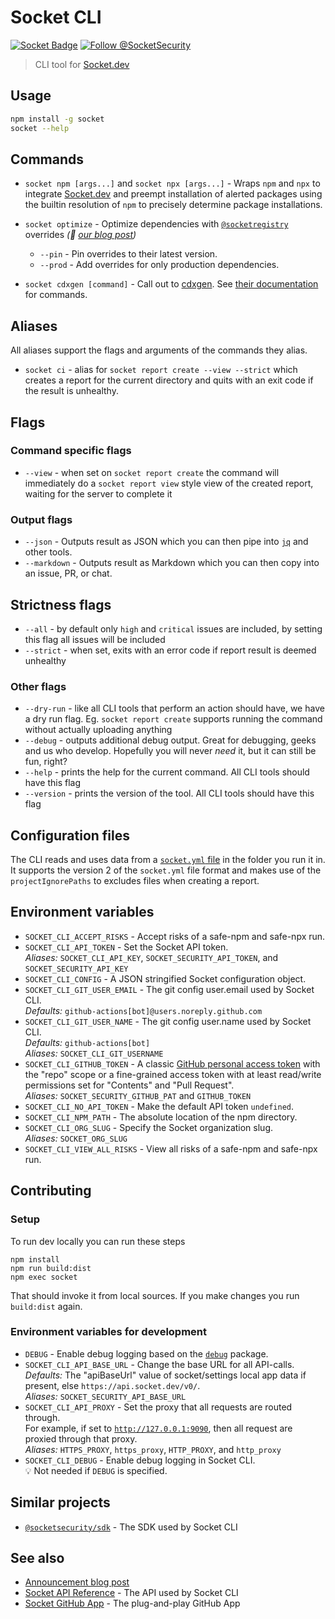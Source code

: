 # Socket CLI

[![Socket Badge](https://socket.dev/api/badge/npm/package/socket)](https://socket.dev/npm/package/socket)
[![Follow @SocketSecurity](https://img.shields.io/twitter/follow/SocketSecurity?style=social)](https://twitter.com/SocketSecurity)

> CLI tool for [Socket.dev]

## Usage

```bash
npm install -g socket
socket --help
```

## Commands

- `socket npm [args...]` and `socket npx [args...]` - Wraps `npm` and `npx` to
  integrate [Socket.dev] and preempt installation of alerted packages using the
  builtin resolution of `npm` to precisely determine package installations.

- `socket optimize` - Optimize dependencies with
  [`@socketregistry`](https://github.com/SocketDev/socket-registry) overrides
  _(👀 [our blog post](https://socket.dev/blog/introducing-socket-optimize))_

  - `--pin` - Pin overrides to their latest version.
  - `--prod` - Add overrides for only production dependencies.

- `socket cdxgen [command]` - Call out to
  [cdxgen](https://cyclonedx.github.io/cdxgen/#/?id=getting-started). See
  [their documentation](https://cyclonedx.github.io/cdxgen/#/CLI?id=getting-help)
  for commands.

## Aliases

All aliases support the flags and arguments of the commands they alias.

- `socket ci` - alias for `socket report create --view --strict` which creates a
  report for the current directory and quits with an exit code if the result is unhealthy.

## Flags

### Command specific flags

- `--view` - when set on `socket report create` the command will immediately do
  a `socket report view` style view of the created report, waiting for the
  server to complete it

### Output flags

- `--json` - Outputs result as JSON which you can then pipe into
  [`jq`](https://stedolan.github.io/jq/) and other tools.
- `--markdown` - Outputs result as Markdown which you can then copy into an
  issue, PR, or chat.

## Strictness flags

- `--all` - by default only `high` and `critical` issues are included, by
  setting this flag all issues will be included
- `--strict` - when set, exits with an error code if report result is deemed
  unhealthy

### Other flags

- `--dry-run` - like all CLI tools that perform an action should have, we have a
  dry run flag. Eg. `socket report create` supports running the command without
  actually uploading anything
- `--debug` - outputs additional debug output. Great for debugging, geeks and us
  who develop. Hopefully you will never _need_ it, but it can still be fun,
  right?
- `--help` - prints the help for the current command. All CLI tools should have
  this flag
- `--version` - prints the version of the tool. All CLI tools should have this
  flag

## Configuration files

The CLI reads and uses data from a
[`socket.yml` file](https://docs.socket.dev/docs/socket-yml) in the folder you
run it in. It supports the version 2 of the `socket.yml` file format and makes
use of the `projectIgnorePaths` to excludes files when creating a report.

## Environment variables

- `SOCKET_CLI_ACCEPT_RISKS` - Accept risks of a safe-npm and safe-npx run.
- `SOCKET_CLI_API_TOKEN` - Set the Socket API token.<br>
  *Aliases:* `SOCKET_CLI_API_KEY`, `SOCKET_SECURITY_API_TOKEN`, and `SOCKET_SECURITY_API_KEY`<br>
- `SOCKET_CLI_CONFIG` - A JSON stringified Socket configuration object.
- `SOCKET_CLI_GIT_USER_EMAIL` - The git config user.email used by Socket CLI.<br>
  *Defaults:* `github-actions[bot]@users.noreply.github.com`<br>
- `SOCKET_CLI_GIT_USER_NAME` - The git config user.name used by Socket CLI.<br>
  *Defaults:* `github-actions[bot]`<br>
  *Aliases:* `SOCKET_CLI_GIT_USERNAME`<br>
- `SOCKET_CLI_GITHUB_TOKEN` - A classic [GitHub personal access token](https://docs.github.com/en/authentication/keeping-your-account-and-data-secure/managing-your-personal-access-tokens) with the "repo" scope or a fine-grained access token with at least read/write permissions set for "Contents" and "Pull Request".<br>
  *Aliases:* `SOCKET_SECURITY_GITHUB_PAT` and `GITHUB_TOKEN`<br>
- `SOCKET_CLI_NO_API_TOKEN` - Make the default API token `undefined`.
- `SOCKET_CLI_NPM_PATH` - The absolute location of the npm directory.
- `SOCKET_CLI_ORG_SLUG` - Specify the Socket organization slug.<br>
  *Aliases:* `SOCKET_ORG_SLUG`<br>
- `SOCKET_CLI_VIEW_ALL_RISKS` - View all risks of a safe-npm and safe-npx run.

## Contributing

### Setup

To run dev locally you can run these steps

```
npm install
npm run build:dist
npm exec socket
```

That should invoke it from local sources. If you make changes you run
`build:dist` again.

### Environment variables for development

- `DEBUG` - Enable debug logging based on the [`debug`](https://socket.dev/npm/package/debug) package.
- `SOCKET_CLI_API_BASE_URL` - Change the base URL for all API-calls.<br>
  *Defaults:* The "apiBaseUrl" value of socket/settings local app data if present, else `https://api.socket.dev/v0/`.<br>
  *Aliases:* `SOCKET_SECURITY_API_BASE_URL`<br>
- `SOCKET_CLI_API_PROXY` - Set the proxy that all requests are routed through.<br>
  For example, if set to [`http://127.0.0.1:9090`](https://docs.proxyman.io/troubleshooting/couldnt-see-any-requests-from-3rd-party-network-libraries), then all request are proxied through that proxy.<br>
  *Aliases:* `HTTPS_PROXY`, `https_proxy`, `HTTP_PROXY`, and `http_proxy`<br>
- `SOCKET_CLI_DEBUG` - Enable debug logging in Socket CLI.<br>
  :bulb: Not needed if `DEBUG` is specified.

## Similar projects

- [`@socketsecurity/sdk`](https://github.com/SocketDev/socket-sdk-js) - The SDK used by Socket CLI

## See also

- [Announcement blog post](https://socket.dev/blog/announcing-socket-cli-preview)
- [Socket API Reference](https://docs.socket.dev/reference) - The API used by Socket CLI
- [Socket GitHub App](https://github.com/apps/socket-security) - The plug-and-play GitHub App

[Socket.dev]: https://socket.dev/
